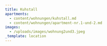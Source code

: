 ```yaml
---
title: Kuhstall
apartments:
  - content/wohnungen/kuhstall.md
  - content/wohnungen/apartment-nr.1-und-2.md
images:
  - /uploads/images/wohnung2und3.jpeg
_template: location
---
```


